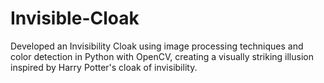 # Invisible-Cloak
Developed an Invisibility Cloak using image processing techniques and color detection in Python with OpenCV, creating a visually striking illusion inspired by Harry Potter's cloak of invisibility.
